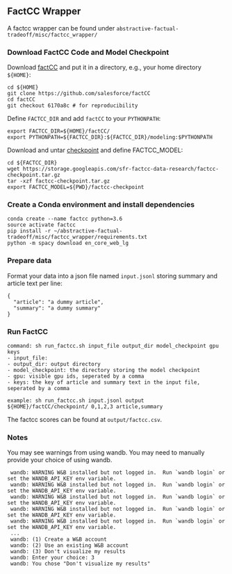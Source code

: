## FactCC Wrapper

A factcc wrapper can be found under `abstractive-factual-tradeoff/misc/factcc_wrapper/`

### Download FactCC Code and Model Checkpoint

Download [factCC](https://github.com/salesforce/factCC) and put it in a directory, 
e.g., your home directory `${HOME}`:

```
cd ${HOME}
git clone https://github.com/salesforce/factCC
cd factCC
git checkout 6170a8c # for reproducibility 
```

Define `FACTCC_DIR` and add `factCC` to your `PYTHONPATH`:
```
export FACTCC_DIR=${HOME}/factCC/
export PYTHONPATH=${FACTCC_DIR}:${FACTCC_DIR}/modeling:$PYTHONPATH
```

Download and untar [checkpoint](https://storage.googleapis.com/sfr-factcc-data-research/factcc-checkpoint.tar.gz) and define FACTCC_MODEL:
```
cd ${FACTCC_DIR}
wget https://storage.googleapis.com/sfr-factcc-data-research/factcc-checkpoint.tar.gz
tar -xzf factcc-checkpoint.tar.gz
export FACTCC_MODEL=${PWD}/factcc-checkpoint
```

### Create a Conda environment and install dependencies

```
conda create --name factcc python=3.6
source activate factcc
pip install -r ~/abstractive-factual-tradeoff/misc/factcc_wrapper/requirements.txt
python -m spacy download en_core_web_lg
```

### Prepare data

Format your data into a json file named `input.jsonl` storing summary and article text per line:

```
{
  "article": "a dummy article",
  "summary": "a dummy summary"
}
```

### Run FactCC


```
command: sh run_factcc.sh input_file output_dir model_checkpoint gpu keys
- input_file: 
- output_dir: output directory 
- model_checkpoint: the directory storing the model checkpoint
- gpu: visible gpu ids, seperated by a comma
- keys: the key of article and summary text in the input file, seperated by a comma

example: sh run_factcc.sh input.jsonl output ${HOME}/factCC/checkpoint/ 0,1,2,3 article,summary
```
The factcc scores can be found at `output/factcc.csv`.

###  Notes
You may see warnings from using wandb. You may need to manually provide your choice of using wandb.

```
 wandb: WARNING W&B installed but not logged in.  Run `wandb login` or set the WANDB_API_KEY env variable.
 wandb: WARNING W&B installed but not logged in.  Run `wandb login` or set the WANDB_API_KEY env variable.
 wandb: WARNING W&B installed but not logged in.  Run `wandb login` or set the WANDB_API_KEY env variable.
 wandb: WARNING W&B installed but not logged in.  Run `wandb login` or set the WANDB_API_KEY env variable.
 wandb: WARNING W&B installed but not logged in.  Run `wandb login` or set the WANDB_API_KEY env variable.
 ...
 wandb: (1) Create a W&B account
 wandb: (2) Use an existing W&B account
 wandb: (3) Don't visualize my results
 wandb: Enter your choice: 3
 wandb: You chose "Don't visualize my results"
```
